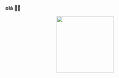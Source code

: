 ### olá 🙋‍♀

<div align="center">
  <a href="https://github.com/luhschmidt">
  <img height="180em" src="https://github-readme-stats.vercel.app/api?username=luhschmidt&show_icons=true&theme=dark&include_all_commits=true&count_private=true"/>
</div>
